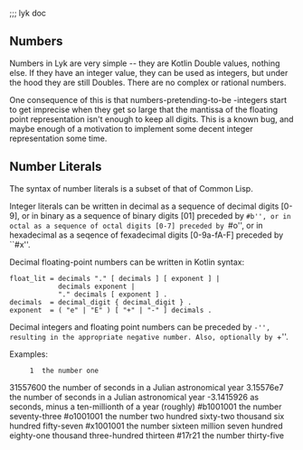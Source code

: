 ;;; lyk doc

Numbers
-------

Numbers in Lyk are very simple -- they are Kotlin Double values,
nothing else. If they have an integer value, they can be used as
integers, but under the hood they are still Doubles. There are no
complex or rational numbers.

One consequence of this is that numbers-pretending-to-be -integers
start to get imprecise when they get so large that the mantissa of
the floating point representation isn't enough to keep all digits.
This is a known bug, and maybe enough of a motivation to implement
some decent integer representation some time.


Number Literals
---------------

The syntax of number literals is a subset of that of Common Lisp.

Integer literals can be written in decimal as a sequence of decimal
digits [0-9], or in binary as a sequence of binary digits [01]
preceded by ``#b'', or in octal as a sequence of octal digits [0-7]
preceded by ``#o'', or in hexadecimal as a seqence of fexadecimal
digits [0-9a-fA-F] preceded by ``#x''.

Decimal floating-point numbers can be written in Kotlin syntax:

    float_lit = decimals "." [ decimals ] [ exponent ] |
                decimals exponent |
                "." decimals [ exponent ] .
    decimals  = decimal_digit { decimal_digit } .
    exponent  = ( "e" | "E" ) [ "+" | "-" ] decimals .

Decimal integers and floating point numbers can be preceded by
``-'', resulting in the appropriate negative number. Also,
optionally by ``+''.

Examples:

         1  the number one
  31557600  the number of seconds in a Julian astronomical year
 3.15576e7  the number of seconds in a Julian astronomical year
-3.1415926  as seconds, minus a ten-millionth of a year (roughly)
 #b1001001  the number seventy-three
 #o1001001  the number two hundred sixty-two thousand six hundred
            fifty-seven
 #x1001001  the number sixteen million seven hundred eighty-one
            thousand three-hundred thirteen
 #17r21     the number thirty-five
